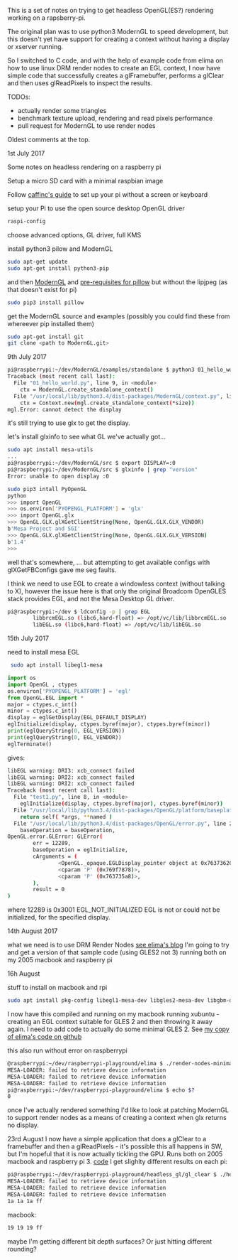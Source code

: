 This is a set of notes on trying to get headless OpenGL(ES?) rendering working on a rapsberry-pi. 

The original plan was to use python3 ModernGL to speed development, but this doesn't yet have support for creating a context without having a display or xserver running.

So I switched to C code, and with the help of example code from elima on how to use linux DRM render nodes to create an EGL context, I now have simple code that successfully creates a glFramebuffer, performs a glClear and then uses glReadPixels to inspect the results.

TODOs:
* actually render some triangles
* benchmark texture upload, rendering and read pixels performance
* pull request for ModernGL to use render nodes

Oldest comments at the top.


1st July 2017

Some notes on headless rendering on a raspberry pi

Setup a micro SD card with a minimal raspbian image

Follow [caffinc's guide](https://caffinc.github.io/2016/12/raspberry-pi-3-headless/) to set up your pi without a screen or keyboard

setup your Pi to use the open source desktop OpenGL driver
```bash
raspi-config
```
choose advanced options, GL driver, full KMS


install python3 pilow and ModernGL

```bash
sudo apt-get update
sudo apt-get install python3-pip
```
and then  [ModernGL](https://github.com/cprogrammer1994/ModernGL#installing-on-ubuntu-from-source)
and [pre-requisites for pillow](https://askubuntu.com/questions/156484/how-do-i-install-python-imaging-library-pil) 
but without the lipjpeg (as that doesn't exist for pi)


```bash
sudo pip3 install pillow
```


get the ModernGL source and examples (possibly you could find these from whereever pip installed them)
```bash
sudo apt-get install git
git clone <path to ModernGL.git>
```
9th July 2017

```bash
pi@raspberrypi:~/dev/ModernGL/examples/standalone $ python3 01_hello_world.py 
Traceback (most recent call last):
  File "01_hello_world.py", line 9, in <module>
    ctx = ModernGL.create_standalone_context()
  File "/usr/local/lib/python3.4/dist-packages/ModernGL/context.py", line 748, in create_standalone_context
    ctx = Context.new(mgl.create_standalone_context(*size))
mgl.Error: cannot detect the display
```

it's still trying to use glx to get the display.


let's install glxinfo to see what GL we've actually got...
```bash
sudo apt install mesa-utils
...
pi@raspberrypi:~/dev/ModernGL/src $ export DISPLAY=:0
pi@raspberrypi:~/dev/ModernGL/src $ glxinfo | grep "version"
Error: unable to open display :0

```

```bash
sudo pip3 intall PyOpenGL
python
>>> import OpenGL
>>> os.environ['PYOPENGL_PLATFORM'] = 'glx'
>>> import OpenGL.glx
>>> OpenGL.GLX.glXGetClientString(None, OpenGL.GLX.GLX_VENDOR)
b'Mesa Project and SGI'
>>> OpenGL.GLX.glXGetClientString(None, OpenGL.GLX.GLX_VERSION)
b'1.4'
>>> 
```
well that's somewhere, ...
but attempting to get available configs with glXGetFBConfigs gave me seg faults.

I think we need to use EGL to create a windowless context (without talking to X), however the issue here is that only the original Broadcom OpenGLES stack provides EGL, and not the Mesa Desktop GL driver.

```bash
pi@raspberrypi:~/dev $ ldconfig -p | grep EGL
        libbrcmEGL.so (libc6,hard-float) => /opt/vc/lib/libbrcmEGL.so
        libEGL.so (libc6,hard-float) => /opt/vc/lib/libEGL.so
```

15th July 2017

need to install mesa EGL
```bash
 sudo apt install libegl1-mesa  
```

```python
import os
import OpenGL , ctypes
os.environ['PYOPENGL_PLATFORM'] = 'egl' 
from OpenGL.EGL import *
major = ctypes.c_int()
minor = ctypes.c_int()
display = eglGetDisplay(EGL_DEFAULT_DISPLAY)
eglInitialize(display, ctypes.byref(major), ctypes.byref(minor))
print(eglQueryString(0, EGL_VERSION))
print(eglQueryString(0, EGL_VENDOR))
eglTerminate()

```
gives:
```bash
libEGL warning: DRI3: xcb_connect failed
libEGL warning: DRI2: xcb_connect failed
libEGL warning: DRI2: xcb_connect failed
Traceback (most recent call last):
  File "test1.py", line 8, in <module>
    eglInitialize(display, ctypes.byref(major), ctypes.byref(minor))
  File "/usr/local/lib/python3.4/dist-packages/OpenGL/platform/baseplatform.py", line 402, in __call__
    return self( *args, **named )
  File "/usr/local/lib/python3.4/dist-packages/OpenGL/error.py", line 232, in glCheckError
    baseOperation = baseOperation,
OpenGL.error.GLError: GLError(
        err = 12289,
        baseOperation = eglInitialize,
        cArguments = (
                <OpenGL._opaque.EGLDisplay_pointer object at 0x76373620>,
                <cparam 'P' (0x769f7878)>,
                <cparam 'P' (0x763735a8)>,
        ),
        result = 0
)

```
where 12289 is 0x3001  EGL_NOT_INITIALIZED EGL is not or could not be initialized, for the specified display.

14th August 2017

what we need is to use DRM Render Nodes
[see elima's blog](https://blogs.igalia.com/elima/2016/10/06/example-run-an-opengl-es-compute-shader-on-a-drm-render-node/)
I'm going to try and get a version of that sample code (using GLES2 not 3) running both on my 2005 macbook and raspberry pi


16h August

stuff to install on macbook and rpi
```bash
sudo apt install pkg-config libegl1-mesa-dev libgles2-mesa-dev libgbm-dev
```

I now have this compiled and running on my macbook running xubuntu - creating an EGL context suitable for GLES 2 and then throwing it away again. I need to add code to actually do some minimal GLES 2.
See [my copy of elima's code on github](https://github.com/jeremythorne/raspberrypi-playground/tree/master/elima)

this also run without error on raspberrypi
```bash
@raspberrypi:~/dev/raspberrypi-playground/elima $ ./render-nodes-minimal 
MESA-LOADER: failed to retrieve device information
MESA-LOADER: failed to retrieve device information
MESA-LOADER: failed to retrieve device information
pi@raspberrypi:~/dev/raspberrypi-playground/elima $ echo $?
0
```

once I've actually rendered something I'd like to look at patching ModernGL to support render nodes as a means of creating a context when glx returns no display.

23rd August
I now have a simple application that does a glClear to a framebuffer and then a glReadPixels - it's possible this all happens in SW, but I'm hopeful that it is now actually tickling the GPU. Runs both on 2005 macbook and raspberry pi 3.
[code](https://github.com/jeremythorne/raspberrypi-playground/tree/master/headless_gl/gl_clear)
I get slighlty different results on each
pi:
```bash
pi@raspberrypi:~/dev/raspberrypi-playground/headless_gl/gl_clear $ ./headless_gl_clear 
MESA-LOADER: failed to retrieve device information
MESA-LOADER: failed to retrieve device information
MESA-LOADER: failed to retrieve device information
1a 1a 1a ff
```
macbook:
```bash
19 19 19 ff
```
maybe I'm getting different bit depth surfaces? Or just hitting different rounding?
